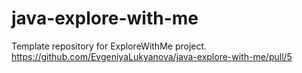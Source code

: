 # java-explore-with-me
Template repository for ExploreWithMe project.
<a>https://github.com/EvgeniyaLukyanova/java-explore-with-me/pull/5</a>
